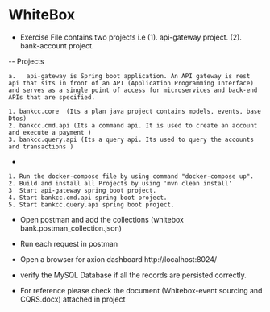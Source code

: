
# WhiteBox

- Exercise File contains two projects i.e  (1). api-gateway project. (2). bank-account project.

-- Projects

    a.   api-gateway is Spring boot application. An API gateway is rest api that sits in front of an API (Application Programming Interface) and serves as a single point of access for microservices and back-end APIs that are specified.

    1. bankcc.core  (Its a plan java project contains models, events, base Dtos)
    2. bankcc.cmd.api (Its a command api. It is used to create an account and execute a payment )
    3. bankcc.query.api (Its a query api. Its used to query the accounts and transactions )

-


    1. Run the docker-compose file by using command "docker-compose up".
    2. Build and install all Projects by using 'mvn clean install'
    3  Start api-gateway spring boot project.
    4. Start bankcc.cmd.api spring boot project.
    5. Start bankcc.query.api spring boot project.


- Open postman and add the collections (whitebox bank.postman_collection.json)

- Run each request in postman 

- Open a browser for axion dashboard http://localhost:8024/ 

- verify the MySQL Database if all the records are persisted correctly.

- For reference please check the document (Whitebox-event sourcing and CQRS.docx) attached in project
